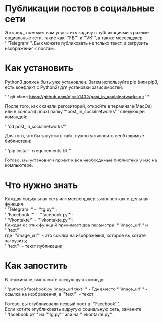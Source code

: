 # Публикации постов в социальные сети

Этот код, поможет вам упростить задачу с публикациями в разные социальные сети, такие как '''FB''' и'''VK''',
а также мессенджер '''Telegram'''. Вы сможете публиковать не только текст, а загрузить изображения к постам.

# Как установить

Python3 должен быть уже установлен. Затем используйте pip (или pip3, есть конфликт с Python2) для установки зависимостей:<br>

''' git clone https://github.com/djeck1432/post_in_socialnetworks.git '''

После того, как скачали репозиторий, откройте в терминале(MacOs) или в консоли(Linux) папку '''post_in_socialnetworks''' следующей командой:<br>

'''cd post_in_socialnetworks'''

Для того, что бы запустить сайт, нужно установить необходимые библиотеки:<br>

'''pip install -r requirements.txt '''

Готово, мы установили проект и все необходимые библиотеки у нас на компьютере.

# Что нужно знать

Каждая социальная сеть или мессенджер выполнен как отдельная функция
<br>
'''Telegram ''' - '''tg.py''';
<br>
'''Facebook ''' - '''facebook.py''';
<br>
'''Vkontakte''' - '''vkontakte.py''';
<br>
Каждая из этих функций принимает два параметра: '''image_url''' и '''text'''
<br> где '''image_url''' - это ссылка на изображения, которое вы хотите загрузить;
<br>
'''text''' - текст публикации;

# Как запостить

В терминале, выполните следующую команду:

'''python3 facebook.py image_url text ''' - Где вместо '''image_url''' - ссылка на изображения, а '''text''' - текст

Готово, вы опубликовали первый пост в '''Facebook'''.
<br>
Если хотите опубликовать в другую социальную сеть, замените '''facebook.py''' на '''tg.py''' или на '''vkontakte.py'''.
